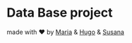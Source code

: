 # Data Base project


made with :heart: by [Maria](https://github.com/mariajbp) & [Hugo](https://github.com/hchexy) & [Susana](https://github.com/SusanaMarques)
